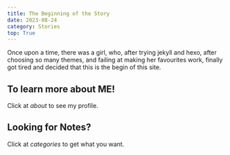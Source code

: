 ```yaml
---
title: The Beginning of the Story
date: 2023-08-24
category: Stories
top: True
---
```

Once upon a time, there was a girl, who, after trying jekyll and hexo, after choosing so many themes, and failing at making her favourites work, finally got tired and decided that this is the begin of this site.
## To learn more about ME!
Click at _about_ to see my profile.

## Looking for Notes?
Click at _categories_ to get what you want.